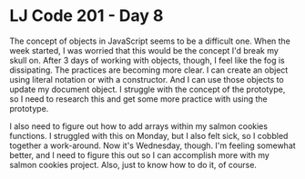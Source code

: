 # LJ Code 201 - Day 8

The concept of objects in JavaScript seems to be a difficult one. When the week started, I was worried that this would be the concept I'd break my skull on. After 3 days of working with objects, though, I feel like the fog is dissipating. The practices are becoming more clear. I can create an object using literal notation or with a constructor. And I can use those objects to update my document object. I struggle with the concept of the prototype, so I need to research this and get some more practice with using the prototype.

I also need to figure out how to add arrays within my salmon cookies functions. I struggled with this on Monday, but I also felt sick, so I cobbled together a work-around. Now it's Wednesday, though. I'm feeling somewhat better, and I need to figure this out so I can accomplish more with my salmon cookies project. Also, just to know how to do it, of course.
